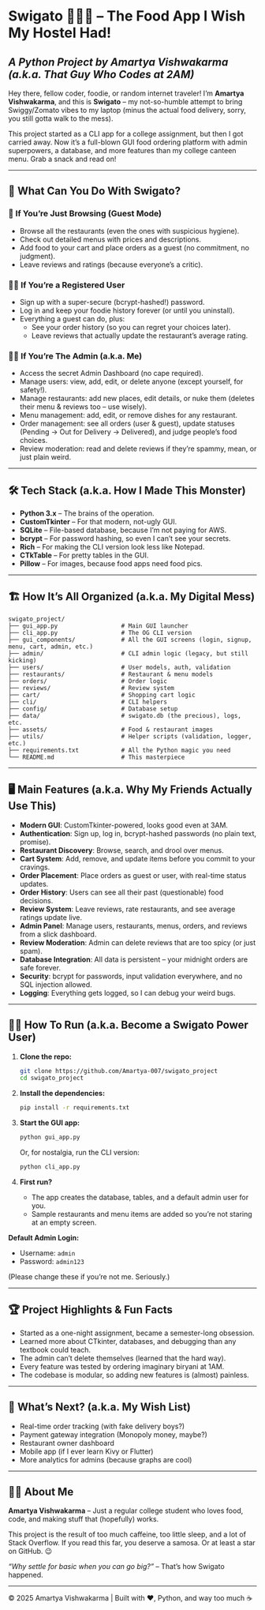 # Swigato 🍔🍕🍟 – The Food App I Wish My Hostel Had!

## *A Python Project by Amartya Vishwakarma (a.k.a. That Guy Who Codes at 2AM)*

Hey there, fellow coder, foodie, or random internet traveler! I’m **Amartya Vishwakarma**, and this is **Swigato** – my not-so-humble attempt to bring Swiggy/Zomato vibes to my laptop (minus the actual food delivery, sorry, you still gotta walk to the mess).

This project started as a CLI app for a college assignment, but then I got carried away. Now it’s a full-blown GUI food ordering platform with admin superpowers, a database, and more features than my college canteen menu. Grab a snack and read on!

---

## 🚀 What Can You Do With Swigato?

### 👀 If You’re Just Browsing (Guest Mode)

- Browse all the restaurants (even the ones with suspicious hygiene).
- Check out detailed menus with prices and descriptions.
- Add food to your cart and place orders as a guest (no commitment, no judgment).
- Leave reviews and ratings (because everyone’s a critic).

### 🧑‍💻 If You’re a Registered User

- Sign up with a super-secure (bcrypt-hashed!) password.
- Log in and keep your foodie history forever (or until you uninstall).
- Everything a guest can do, plus:
  - See your order history (so you can regret your choices later).
  - Leave reviews that actually update the restaurant’s average rating.

### 🦸‍♂️ If You’re The Admin (a.k.a. Me)

- Access the secret Admin Dashboard (no cape required).
- Manage users: view, add, edit, or delete anyone (except yourself, for safety!).
- Manage restaurants: add new places, edit details, or nuke them (deletes their menu & reviews too – use wisely).
- Menu management: add, edit, or remove dishes for any restaurant.
- Order management: see all orders (user & guest), update statuses (Pending → Out for Delivery → Delivered), and judge people’s food choices.
- Review moderation: read and delete reviews if they’re spammy, mean, or just plain weird.

---

## 🛠️ Tech Stack (a.k.a. How I Made This Monster)

- **Python 3.x** – The brains of the operation.
- **CustomTkinter** – For that modern, not-ugly GUI.
- **SQLite** – File-based database, because I’m not paying for AWS.
- **bcrypt** – For password hashing, so even I can’t see your secrets.
- **Rich** – For making the CLI version look less like Notepad.
- **CTkTable** – For pretty tables in the GUI.
- **Pillow** – For images, because food apps need food pics.

---

## 🏗️ How It’s All Organized (a.k.a. My Digital Mess)

```text
swigato_project/
├── gui_app.py                  # Main GUI launcher
├── cli_app.py                  # The OG CLI version
├── gui_components/             # All the GUI screens (login, signup, menu, cart, admin, etc.)
├── admin/                      # CLI admin logic (legacy, but still kicking)
├── users/                      # User models, auth, validation
├── restaurants/                # Restaurant & menu models
├── orders/                     # Order logic
├── reviews/                    # Review system
├── cart/                       # Shopping cart logic
├── cli/                        # CLI helpers
├── config/                     # Database setup
├── data/                       # swigato.db (the precious), logs, etc.
├── assets/                     # Food & restaurant images
├── utils/                      # Helper scripts (validation, logger, etc.)
├── requirements.txt            # All the Python magic you need
└── README.md                   # This masterpiece
```

---

## 🖥️ Main Features (a.k.a. Why My Friends Actually Use This)

- **Modern GUI**: CustomTkinter-powered, looks good even at 3AM.
- **Authentication**: Sign up, log in, bcrypt-hashed passwords (no plain text, promise).
- **Restaurant Discovery**: Browse, search, and drool over menus.
- **Cart System**: Add, remove, and update items before you commit to your cravings.
- **Order Placement**: Place orders as guest or user, with real-time status updates.
- **Order History**: Users can see all their past (questionable) food decisions.
- **Review System**: Leave reviews, rate restaurants, and see average ratings update live.
- **Admin Panel**: Manage users, restaurants, menus, orders, and reviews from a slick dashboard.
- **Review Moderation**: Admin can delete reviews that are too spicy (or just spam).
- **Database Integration**: All data is persistent – your midnight orders are safe forever.
- **Security**: bcrypt for passwords, input validation everywhere, and no SQL injection allowed.
- **Logging**: Everything gets logged, so I can debug your weird bugs.

---

## 🧑‍🔬 How To Run (a.k.a. Become a Swigato Power User)

1. **Clone the repo:**

   ```bash
   git clone https://github.com/Amartya-007/swigato_project
   cd swigato_project
   ```

2. **Install the dependencies:**

   ```bash
   pip install -r requirements.txt
   ```

3. **Start the GUI app:**

   ```bash
   python gui_app.py
   ```

   Or, for nostalgia, run the CLI version:

   ```bash
   python cli_app.py
   ```

4. **First run?**
   - The app creates the database, tables, and a default admin user for you.
   - Sample restaurants and menu items are added so you’re not staring at an empty screen.

**Default Admin Login:**

- Username: `admin`
- Password: `admin123`

(Please change these if you’re not me. Seriously.)

---

## 🏆 Project Highlights & Fun Facts

- Started as a one-night assignment, became a semester-long obsession.
- Learned more about CTkinter, databases, and debugging than any textbook could teach.
- The admin can’t delete themselves (learned that the hard way).
- Every feature was tested by ordering imaginary biryani at 1AM.
- The codebase is modular, so adding new features is (almost) painless.

---

## 🔮 What’s Next? (a.k.a. My Wish List)

- Real-time order tracking (with fake delivery boys?)
- Payment gateway integration (Monopoly money, maybe?)
- Restaurant owner dashboard
- Mobile app (if I ever learn Kivy or Flutter)
- More analytics for admins (because graphs are cool)

---

## 👨‍💻 About Me

**Amartya Vishwakarma** – Just a regular college student who loves food, code, and making stuff that (hopefully) works.

This project is the result of too much caffeine, too little sleep, and a lot of Stack Overflow. If you read this far, you deserve a samosa. Or at least a star on GitHub. 😉

*“Why settle for basic when you can go big?”* – That’s how Swigato happened.

---

© 2025 Amartya Vishwakarma | Built with ❤️, Python, and way too much ☕
